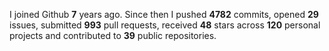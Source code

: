 
I joined Github **7** years ago. Since then I pushed **4782** commits, opened **29** issues, submitted **993** pull requests, received **48** stars across **120** personal projects and contributed to **39** public repositories.
